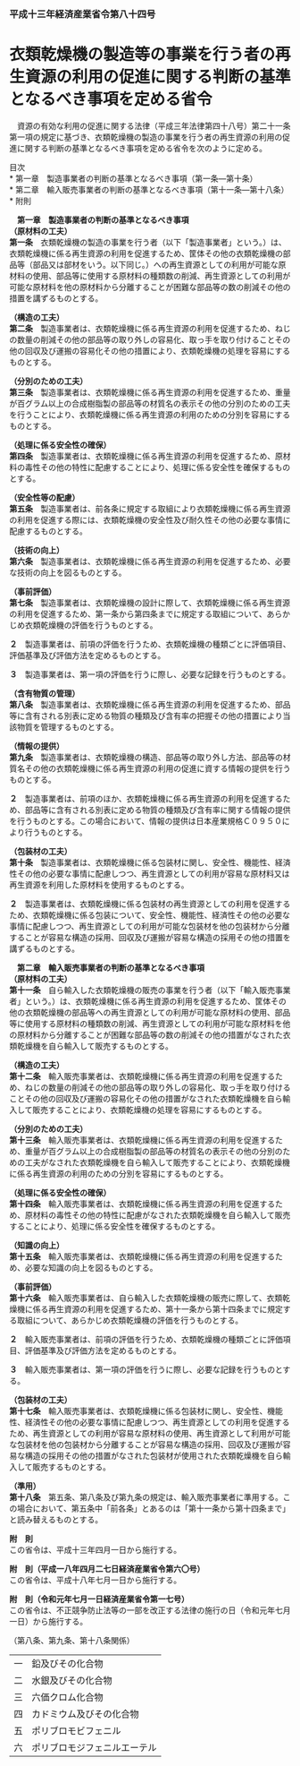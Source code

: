 ### 平成十三年経済産業省令第八十四号  
# 衣類乾燥機の製造等の事業を行う者の再生資源の利用の促進に関する判断の基準となるべき事項を定める省令  
　資源の有効な利用の促進に関する法律（平成三年法律第四十八号）第二十一条第一項の規定に基づき、衣類乾燥機の製造の事業を行う者の再生資源の利用の促進に関する判断の基準となるべき事項を定める省令を次のように定める。  
  
目次  
	* 第一章　製造事業者の判断の基準となるべき事項（第一条―第十条）  
	* 第二章　輸入販売事業者の判断の基準となるべき事項（第十一条―第十八条）  
	* 附則  
  
&emsp;**第一章　製造事業者の判断の基準となるべき事項**  
**（原材料の工夫）**  
**第一条**　衣類乾燥機の製造の事業を行う者（以下「製造事業者」という。）は、衣類乾燥機に係る再生資源の利用を促進するため、筐体その他の衣類乾燥機の部品等（部品又は部材をいう。以下同じ。）への再生資源としての利用が可能な原材料の使用、部品等に使用する原材料の種類数の削減、再生資源としての利用が可能な原材料を他の原材料から分離することが困難な部品等の数の削減その他の措置を講ずるものとする。  
  
**（構造の工夫）**  
**第二条**　製造事業者は、衣類乾燥機に係る再生資源の利用を促進するため、ねじの数量の削減その他の部品等の取り外しの容易化、取っ手を取り付けることその他の回収及び運搬の容易化その他の措置により、衣類乾燥機の処理を容易にするものとする。  
  
**（分別のための工夫）**  
**第三条**　製造事業者は、衣類乾燥機に係る再生資源の利用を促進するため、重量が百グラム以上の合成樹脂製の部品等の材質名の表示その他の分別のための工夫を行うことにより、衣類乾燥機に係る再生資源の利用のための分別を容易にするものとする。  
  
**（処理に係る安全性の確保）**  
**第四条**　製造事業者は、衣類乾燥機に係る再生資源の利用を促進するため、原材料の毒性その他の特性に配慮することにより、処理に係る安全性を確保するものとする。  
  
**（安全性等の配慮）**  
**第五条**　製造事業者は、前各条に規定する取組により衣類乾燥機に係る再生資源の利用を促進する際には、衣類乾燥機の安全性及び耐久性その他の必要な事情に配慮するものとする。  
  
**（技術の向上）**  
**第六条**　製造事業者は、衣類乾燥機に係る再生資源の利用を促進するため、必要な技術の向上を図るものとする。  
  
**（事前評価）**  
**第七条**　製造事業者は、衣類乾燥機の設計に際して、衣類乾燥機に係る再生資源の利用を促進するため、第一条から第四条までに規定する取組について、あらかじめ衣類乾燥機の評価を行うものとする。  
  
**２**　製造事業者は、前項の評価を行うため、衣類乾燥機の種類ごとに評価項目、評価基準及び評価方法を定めるものとする。  
  
**３**　製造事業者は、第一項の評価を行うに際し、必要な記録を行うものとする。  
  
**（含有物質の管理）**  
**第八条**　製造事業者は、衣類乾燥機に係る再生資源の利用を促進するため、部品等に含有される別表に定める物質の種類及び含有率の把握その他の措置により当該物質を管理するものとする。  
  
**（情報の提供）**  
**第九条**　製造事業者は、衣類乾燥機の構造、部品等の取り外し方法、部品等の材質名その他の衣類乾燥機に係る再生資源の利用の促進に資する情報の提供を行うものとする。  
  
**２**　製造事業者は、前項のほか、衣類乾燥機に係る再生資源の利用を促進するため、部品等に含有される別表に定める物質の種類及び含有率に関する情報の提供を行うものとする。この場合において、情報の提供は日本産業規格Ｃ０９５０により行うものとする。  
  
**（包装材の工夫）**  
**第十条**　製造事業者は、衣類乾燥機に係る包装材に関し、安全性、機能性、経済性その他の必要な事情に配慮しつつ、再生資源としての利用が容易な原材料又は再生資源を利用した原材料を使用するものとする。  
  
**２**　製造事業者は、衣類乾燥機に係る包装材の再生資源としての利用を促進するため、衣類乾燥機に係る包装について、安全性、機能性、経済性その他の必要な事情に配慮しつつ、再生資源としての利用が可能な包装材を他の包装材から分離することが容易な構造の採用、回収及び運搬が容易な構造の採用その他の措置を講ずるものとする。  
  
&emsp;**第二章　輸入販売事業者の判断の基準となるべき事項**  
**（原材料の工夫）**  
**第十一条**　自ら輸入した衣類乾燥機の販売の事業を行う者（以下「輸入販売事業者」という。）は、衣類乾燥機に係る再生資源の利用を促進するため、筐体その他の衣類乾燥機の部品等への再生資源としての利用が可能な原材料の使用、部品等に使用する原材料の種類数の削減、再生資源としての利用が可能な原材料を他の原材料から分離することが困難な部品等の数の削減その他の措置がなされた衣類乾燥機を自ら輸入して販売するものとする。  
  
**（構造の工夫）**  
**第十二条**　輸入販売事業者は、衣類乾燥機に係る再生資源の利用を促進するため、ねじの数量の削減その他の部品等の取り外しの容易化、取っ手を取り付けることその他の回収及び運搬の容易化その他の措置がなされた衣類乾燥機を自ら輸入して販売することにより、衣類乾燥機の処理を容易にするものとする。  
  
**（分別のための工夫）**  
**第十三条**　輸入販売事業者は、衣類乾燥機に係る再生資源の利用を促進するため、重量が百グラム以上の合成樹脂製の部品等の材質名の表示その他の分別のための工夫がなされた衣類乾燥機を自ら輸入して販売することにより、衣類乾燥機に係る再生資源の利用のための分別を容易にするものとする。  
  
**（処理に係る安全性の確保）**  
**第十四条**　輸入販売事業者は、衣類乾燥機に係る再生資源の利用を促進するため、原材料の毒性その他の特性に配慮がなされた衣類乾燥機を自ら輸入して販売することにより、処理に係る安全性を確保するものとする。  
  
**（知識の向上）**  
**第十五条**　輸入販売事業者は、衣類乾燥機に係る再生資源の利用を促進するため、必要な知識の向上を図るものとする。  
  
**（事前評価）**  
**第十六条**　輸入販売事業者は、自ら輸入した衣類乾燥機の販売に際して、衣類乾燥機に係る再生資源の利用を促進するため、第十一条から第十四条までに規定する取組について、あらかじめ衣類乾燥機の評価を行うものとする。  
  
**２**　輸入販売事業者は、前項の評価を行うため、衣類乾燥機の種類ごとに評価項目、評価基準及び評価方法を定めるものとする。  
  
**３**　輸入販売事業者は、第一項の評価を行うに際し、必要な記録を行うものとする。  
  
**（包装材の工夫）**  
**第十七条**　輸入販売事業者は、衣類乾燥機に係る包装材に関し、安全性、機能性、経済性その他の必要な事情に配慮しつつ、再生資源としての利用を促進するため、再生資源としての利用が容易な原材料の使用、再生資源として利用が可能な包装材を他の包装材から分離することが容易な構造の採用、回収及び運搬が容易な構造の採用その他の措置がなされた包装材が使用された衣類乾燥機を自ら輸入して販売するものとする。  
  
**（準用）**  
**第十八条**　第五条、第八条及び第九条の規定は、輸入販売事業者に準用する。この場合において、第五条中「前各条」とあるのは「第十一条から第十四条まで」と読み替えるものとする。  
  
**附　則**  
この省令は、平成十三年四月一日から施行する。  
  
**附　則（平成一八年四月二七日経済産業省令第六〇号）**  
この省令は、平成十八年七月一日から施行する。  
  
**附　則（令和元年七月一日経済産業省令第一七号）**  
この省令は、不正競争防止法等の一部を改正する法律の施行の日（令和元年七月一日）から施行する。  
  
（第八条、第九条、第十八条関係）  

||  
| --- |  
|一　鉛及びその化合物|  
|二　水銀及びその化合物|  
|三　六価クロム化合物|  
|四　カドミウム及びその化合物|  
|五　ポリブロモビフェニル|  
|六　ポリブロモジフェニルエーテル|  
  
